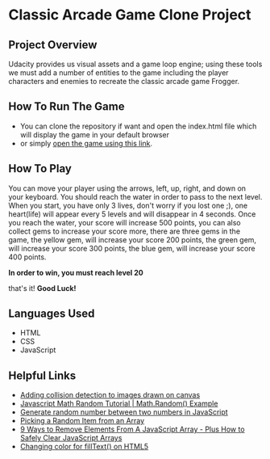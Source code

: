 # Classic Arcade Game Clone Project

## Project Overview

Udacity provides us visual assets and a game loop engine; using these tools we must add a number of entities to the game including the player characters and enemies to recreate the classic arcade game Frogger.

## How To Run The Game

- You can clone the repository if want and open the index.html file which will display the game in your default browser
- or simply [open the game using this link](https://rodanus.github.io/ClassicArcadeGameClone/).


## How To Play

You can move your player using the arrows, left, up, right, and down on your keyboard.
You should reach the water in order to pass to the next level.
When you start, you have only 3 lives, don't worry if you lost one ;), one heart(life) will appear every 5 levels and will disappear in 4 seconds.
Once you reach the water, your score will increase 500 points, you can also collect gems to increase your score more, there are three gems in the game, the yellow gem, will increase your score 200 points, the green gem, will increase your score 300 points, the blue gem, will increase your score 400 points.

**In order to win, you must reach level 20**

that's it!
**Good Luck!**

## Languages Used

- HTML
- CSS
- JavaScript

## Helpful Links

- [Adding collision detection to images drawn on canvas](https://stackoverflow.com/questions/13916966/adding-collision-detection-to-images-drawn-on-canvas)
- [Javascript Math Random Tutorial | Math.Random() Example](https://appdividend.com/2019/02/20/javascript-math-random-tutorial-math-random-example/)
- [Generate random number between two numbers in JavaScript](https://stackoverflow.com/questions/4959975/generate-random-number-between-two-numbers-in-javascript)
- [Picking a Random Item from an Array](https://www.kirupa.com/html5/picking_random_item_from_array.htm)
- [9 Ways to Remove Elements From A JavaScript Array - Plus How to Safely Clear JavaScript Arrays](https://love2dev.com/blog/javascript-remove-from-array/)
- [Changing color for fillText() on HTML5 <canvas>](https://stackoverflow.com/questions/15750013/changing-color-for-filltext-on-html5-canvas)